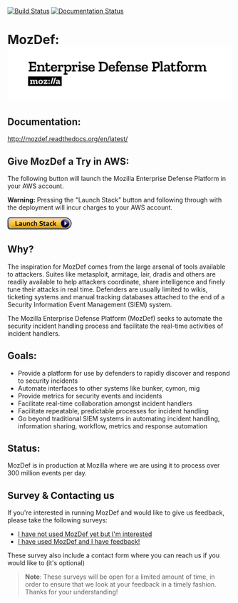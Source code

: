 [![Build Status](https://travis-ci.org/mozilla/MozDef.svg?branch=master)](https://travis-ci.org/mozilla/MozDef)
[![Documentation Status](https://readthedocs.org/projects/mozdef/badge/?version=latest)](http://mozdef.readthedocs.io/en/latest/?badge=latest)

# MozDef: ![LOGO](docs/source/images/moz_defense-platform_01.png)

## Documentation:

http://mozdef.readthedocs.org/en/latest/


## Give MozDef a Try in AWS:

The following button will launch the Mozilla Enterprise Defense Platform in your AWS account.

**Warning:** Pressing the "Launch Stack" button and following through with the deployment will incur charges to your AWS account. 

[![Launch MozDef](docs/source/images/cloudformation-launch-stack.png)][1]


## Why?

The inspiration for MozDef comes from the large arsenal of tools available to attackers. Suites like metasploit, armitage, lair, dradis and others are readily available to help attackers coordinate, share intelligence and finely tune their attacks in real time. Defenders are usually limited to wikis, ticketing systems and manual tracking databases attached to the end of a Security Information Event Management (SIEM) system.

The Mozilla Enterprise Defense Platform (MozDef) seeks to automate the security incident handling process and facilitate the real-time activities of incident handlers.

## Goals:

* Provide a platform for use by defenders to rapidly discover and respond to security incidents
* Automate interfaces to other systems like bunker, cymon, mig
* Provide metrics for security events and incidents
* Facilitate real-time collaboration amongst incident handlers
* Facilitate repeatable, predictable processes for incident handling
* Go beyond traditional SIEM systems in automating incident handling, information sharing, workflow, metrics and response automation

## Status:

MozDef is in production at Mozilla where we are using it to process over 300 million events per day.

[1]: https://console.aws.amazon.com/cloudformation/home?region=us-west-2#/stacks/new?stackName=mozdef-for-aws&templateURL=https://s3-us-west-2.amazonaws.com/public.us-west-2.infosec.mozilla.org/mozdef/cf/v3.1.0/mozdef-parent.yml

## Survey & Contacting us

If you're interested in running MozDef and would like to give us feedback, please take the following surveys:

- [I have not used MozDef yet but I'm interested](https://www.surveygizmo.com/s3/5040959/fdd6121c7d32)
- [I have used MozDef and I have feedback!](https://www.surveygizmo.com/s3/5040962/7a801108021b)

These survey also include a contact form where you can reach us if you would like to (it's optional)

> **Note**: These surveys will be open for a limited amount of time, in order to ensure that we look at your feedback in
> a timely fashion. Thanks for your understanding!
